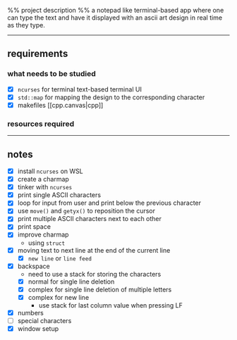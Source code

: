 %% project description %%
a notepad like terminal-based app where one can type the text and have it displayed with an ascii art design in real time as they type.

---
## requirements
### what needs to be studied
- [x] `ncurses` for terminal text-based terminal UI
- [x] `std::map` for mapping the design to the corresponding character
- [x] makefiles [[cpp.canvas|cpp]]
### resources required

---
## notes
- [x] install `ncurses` on WSL
- [x] create a charmap
- [x] tinker with `ncurses`
- [x] print single ASCII characters
- [x] loop for input from user and print below the previous character
- [x] use `move()` and `getyx()` to reposition the cursor
- [x] print multiple ASCII characters next to each other
- [x] print space
- [x] improve charmap
	- using `struct`
- [x] moving text to next line at the end of the current line
	- [x] `new line` or `line feed` 
- [x] backspace
	- need to use a stack for storing the characters
	- [x] normal for single line deletion
	- [x] complex for single line deletion of multiple letters
	- [x] complex for new line
		- use stack for last column value when pressing LF
- [x] numbers
- [ ] special characters
- [x] window setup
